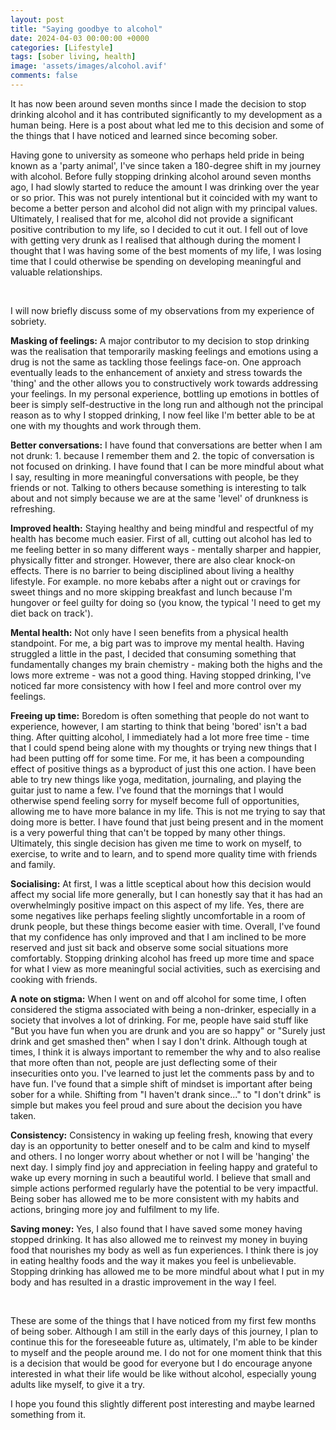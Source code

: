 ```yaml
---
layout: post
title: "Saying goodbye to alcohol"
date: 2024-04-03 00:00:00 +0000
categories: [Lifestyle]
tags: [sober living, health]
image: 'assets/images/alcohol.avif'
comments: false
---
```


It has now been around seven months since I made the decision to stop drinking alcohol and it has contributed significantly to my development as a human being. Here is a post about what led me to this decision and some of the things that I have noticed and learned since becoming sober. 

Having gone to university as someone who perhaps held pride in being known as a 'party animal', I've since taken a 180-degree shift in my journey with alcohol. Before fully stopping drinking alcohol around seven months ago, I had slowly started to reduce the amount I was drinking over the year or so prior. This was not purely intentional but it coincided with my want to become a better person and alcohol did not align with my principal values. Ultimately, I realised that for me, alcohol did not provide a significant positive contribution to my life, so I decided to cut it out. I fell out of love with getting very drunk as I realised that although during the moment I thought that I was having some of the best moments of my life, I was losing time that I could otherwise be spending on developing meaningful and valuable relationships. 

<br>

I will now briefly discuss some of my observations from my experience of sobriety.

**Masking of feelings:** A major contributor to my decision to stop drinking was the realisation that temporarily masking feelings and emotions using a drug is not the same as tackling those feelings face-on. One approach eventually leads to the enhancement of anxiety and stress towards the 'thing' and the other allows you to constructively work towards addressing your feelings. In my personal experience, bottling up emotions in bottles of beer is simply self-destructive in the long run and although not the principal reason as to why I stopped drinking, I now feel like I'm better able to be at one with my thoughts and work through them. 

**Better conversations:** I have found that conversations are better when I am not drunk: 1. because I remember them and 2. the topic of conversation is not focused on drinking. I have found that I can be more mindful about what I say, resulting in more meaningful conversations with people, be they friends or not. Talking to others because something is interesting to talk about and not simply because we are at the same 'level' of drunkness is refreshing. 

**Improved health:** Staying healthy and being mindful and respectful of my health has become much easier. First of all, cutting out alcohol has led to me feeling better in so many different ways - mentally sharper and happier, physically fitter and stronger. However, there are also clear knock-on effects. There is no barrier to being disciplined about living a healthy lifestyle. For example. no more kebabs after a night out or cravings for sweet things and no more skipping breakfast and lunch because I'm hungover or feel guilty for doing so (you know, the typical 'I need to get my diet back on track').

**Mental health:** Not only have I seen benefits from a physical health standpoint. For me, a big part was to improve my mental health. Having struggled a little in the past, I decided that consuming something that fundamentally changes my brain chemistry - making both the highs and the lows more extreme - was not a good thing. Having stopped drinking, I've noticed far more consistency with how I feel and more control over my feelings. 

**Freeing up time:** Boredom is often something that people do not want to experience, however, I am starting to think that being 'bored' isn't a bad thing. After quitting alcohol, I immediately had a lot more free time - time that I could spend being alone with my thoughts or trying new things that I had been putting off for some time. For me, it has been a compounding effect of positive things as a byproduct of just this one action. I have been able to try new things like yoga, meditation, journaling, and playing the guitar just to name a few. I've found that the mornings that I would otherwise spend feeling sorry for myself become full of opportunities, allowing me to have more balance in my life. This is not me trying to say that doing more is better. I have found that just being present and in the moment is a very powerful thing that can't be topped by many other things. Ultimately, this single decision has given me time to work on myself, to exercise, to write and to learn, and to spend more quality time with friends and family. 

**Socialising:** At first, I was a little sceptical about how this decision would affect my social life more generally, but I can honestly say that it has had an overwhelmingly positive impact on this aspect of my life. Yes, there are some negatives like perhaps feeling slightly uncomfortable in a room of drunk people, but these things become easier with time. Overall, I've found that my confidence has only improved and that I am inclined to be more reserved and just sit back and observe some social situations more comfortably. Stopping drinking alcohol has freed up more time and space for what I view as more meaningful social activities, such as exercising and cooking with friends. 

**A note on stigma:** When I went on and off alcohol for some time, I often considered the stigma associated with being a non-drinker, especially in a society that involves a lot of drinking. For me, people have said stuff like "But you have fun when you are drunk and you are so happy" or "Surely just drink and get smashed then" when I say I don't drink. Although tough at times, I think it is always important to remember the why and to also realise that more often than not, people are just deflecting some of their insecurities onto you. I've learned to just let the comments pass by and to have fun. I've found that a simple shift of mindset is important after being sober for a while. Shifting from "I haven't drank since..." to "I don't drink" is simple but makes you feel proud and sure about the decision you have taken. 

**Consistency:** Consistency in waking up feeling fresh, knowing that every day is an opportunity to better oneself and to be calm and kind to myself and others. I no longer worry about whether or not I will be 'hanging' the next day. I simply find joy and appreciation in feeling happy and grateful to wake up every morning in such a beautiful world. I believe that small and simple actions performed regularly have the potential to be very impactful. Being sober has allowed me to be more consistent with my habits and actions, bringing more joy and fulfilment to my life. 

**Saving money:** Yes, I also found that I have saved some money having stopped drinking. It has also allowed me to reinvest my money in buying food that nourishes my body as well as fun experiences. I think there is joy in eating healthy foods and the way it makes you feel is unbelievable. Stopping drinking has allowed me to be more mindful about what I put in my body and has resulted in a drastic improvement in the way I feel.

<br>

These are some of the things that I have noticed from my first few months of being sober. Although I am still in the early days of this journey, I plan to continue this for the foreseeable future as, ultimately, I'm able to be kinder to myself and the people around me. I do not for one moment think that this is a decision that would be good for everyone but I do encourage anyone interested in what their life would be like without alcohol, especially young adults like myself, to give it a try.

I hope you found this slightly different post interesting and maybe learned something from it. 